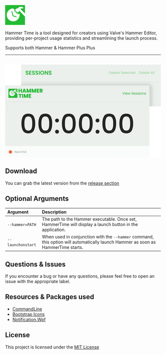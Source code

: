 <img src="Media/hammertime_appicon.png" alt="hammertime" width="64" height="64" />

Hammer Time is a tool designed for creators using Valve's Hammer Editor, providing per-project usage statistics and streamlining the launch process.

Supports both Hammer & Hammer Plus Plus

---------
<br>

<img src="Media/hammertime_conbined.png" alt="mainwindow" width="512" />

Download
---------
You can grab the latest version from the [release section](https://github.com/braddotwav/HammerTime/releases)

Optional Arguments
---------

| Argument                    | Description                                    |
|:----------------------------|:-----------------------------------------------|
| `--hammer=PATH`            | The path to the Hammer executable. Once set, HammerTime will display a launch button in the application. |
| `--launchonstart`               | When used in conjunction with the ```--hammer``` command, this option will automatically launch Hammer as soon as HammerTime starts. |

Questions & Issues
---------
If you encounter a bug or have any questions, please feel free to open an issue with the appropriate label.

Resources & Packages used
---------
- [CommandLine](https://github.com/commandlineparser/commandline)
- [Bootstrap Icons](https://icons.getbootstrap.com/)
- [Notification.Wpf](https://github.com/Platonenkov/Notification.Wpf)

License
---------
This project is licensed under the [MIT License](https://www.google.com)